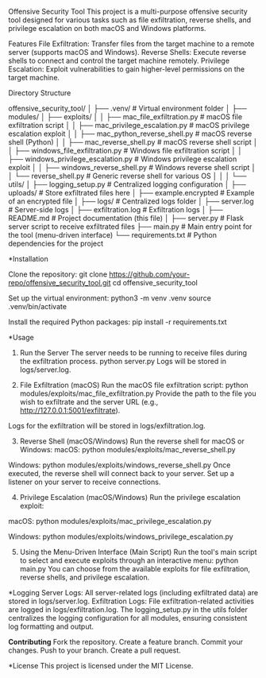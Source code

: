 Offensive Security Tool
This project is a multi-purpose offensive security tool designed for various tasks such as file exfiltration, reverse shells, and privilege escalation on both macOS and Windows platforms.

Features
File Exfiltration: Transfer files from the target machine to a remote server (supports macOS and Windows).
Reverse Shells: Execute reverse shells to connect and control the target machine remotely.
Privilege Escalation: Exploit vulnerabilities to gain higher-level permissions on the target machine.

Directory Structure

offensive_security_tool/
│
├── .venv/                     # Virtual environment folder 
│
├── modules/
│   ├── exploits/
│   │   ├── mac_file_exfiltration.py        # macOS file exfiltration script
│   │   ├── mac_privilege_escalation.py     # macOS privilege escalation exploit
│   │   ├── mac_python_reverse_shell.py     # macOS reverse shell (Python)
│   │   ├── mac_reverse_shell.py            # macOS reverse shell script
│   │   ├── windows_file_exfiltration.py    # Windows file exfiltration script
│   │   ├── windows_privilege_escalation.py # Windows privilege escalation exploit
│   │   ├── windows_reverse_shell.py        # Windows reverse shell script
│   │   └── reverse_shell.py                # Generic reverse shell for various OS
│   │
│   └── utils/
│       ├── logging_setup.py                # Centralized logging configuration
│
├── uploads/                   # Store exfiltrated files here
│   ├── example.encrypted        # Example of an encrypted file
│
├── logs/                      # Centralized logs folder
│   ├── server.log             # Server-side logs
│   ├── exfiltration.log       # Exfiltration logs
│
├── README.md                  # Project documentation (this file)
│
├── server.py                  # Flask server script to receive exfiltrated files
├── main.py                    # Main entry point for the tool (menu-driven interface)
└── requirements.txt           # Python dependencies for the project

*Installation

Clone the repository:
git clone https://github.com/your-repo/offensive_security_tool.git
cd offensive_security_tool

Set up the virtual environment:
python3 -m venv .venv
source .venv/bin/activate

Install the required Python packages:
pip install -r requirements.txt


*Usage
1. Run the Server
The server needs to be running to receive files during the exfiltration process.
python server.py
Logs will be stored in logs/server.log.

2. File Exfiltration (macOS)
Run the macOS file exfiltration script:
python modules/exploits/mac_file_exfiltration.py
Provide the path to the file you wish to exfiltrate and the server URL (e.g., http://127.0.0.1:5001/exfiltrate).

Logs for the exfiltration will be stored in logs/exfiltration.log.

3. Reverse Shell (macOS/Windows)
Run the reverse shell for macOS or Windows:
macOS:
python modules/exploits/mac_reverse_shell.py

Windows:
python modules/exploits/windows_reverse_shell.py
Once executed, the reverse shell will connect back to your server. Set up a listener on your server to receive connections.

4. Privilege Escalation (macOS/Windows)
Run the privilege escalation exploit:

macOS:
python modules/exploits/mac_privilege_escalation.py

Windows:
python modules/exploits/windows_privilege_escalation.py

5. Using the Menu-Driven Interface (Main Script)
Run the tool's main script to select and execute exploits through an interactive menu:
python main.py
You can choose from the available exploits for file exfiltration, reverse shells, and privilege escalation.

*Logging
Server Logs: All server-related logs (including exfiltrated data) are stored in logs/server.log.
Exfiltration Logs: File exfiltration-related activities are logged in logs/exfiltration.log.
The logging_setup.py in the utils folder centralizes the logging configuration for all modules, ensuring consistent log formatting and output.

**Contributing**
Fork the repository.
Create a feature branch.
Commit your changes.
Push to your branch.
Create a pull request.


*License
This project is licensed under the MIT License.

